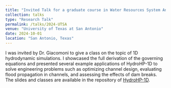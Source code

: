 ```yaml
---
title: "Invited Talk for a graduate course in Water Resources System Analysis at UTSA"
collection: talks
type: "Research Talk"
permalink: /talks/2024-UTSA
venue: "University of Texas at San Antonio"
date: 2024-10-01
location: "San Antonio, Texas"
---
```

I was invited by Dr. Giacomoni to give a class on the topic of 1D hydrodynamic simulations. I showcased the full derivation of the governing equations and presented several example applications of HydroHP-1D to solve engineering problems such as optimizing channel design, evaluating flood propagation in channels, and assessing the effects of dam breaks.
The slides and classes are available in the repository of [HydroHP-1D](https://github.com/marcusnobrega-eng/HydroHP).
